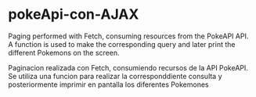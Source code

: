 # pokeApi-con-AJAX
Paging performed with Fetch, consuming resources from the PokeAPI API. A function is used to make the corresponding query and later print the different Pokemons on the screen.

Paginacion realizada con Fetch, consumiendo recursos de la API  PokeAPI.
Se  utiliza  una funcion para realizar la corresponddiente consulta y posteriormente imprimir en pantalla  los diferentes Pokemones 
